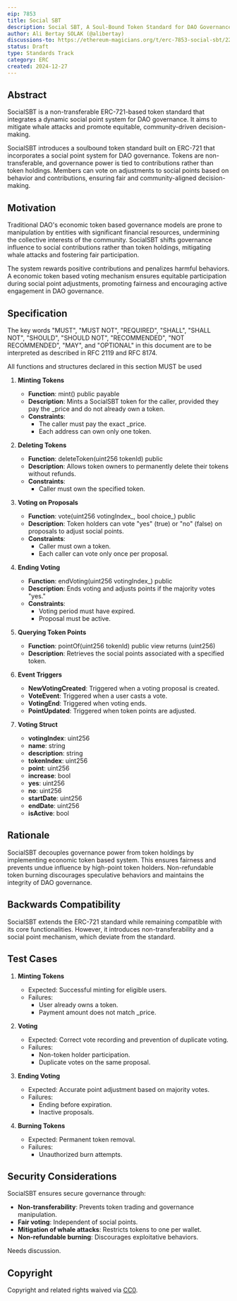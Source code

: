 ```yaml
---
eip: 7853
title: Social SBT
description: Social SBT, A Soul-Bound Token Standard for DAO Governance
author: Ali Bertay SOLAK (@alibertay)
discussions-to: https://ethereum-magicians.org/t/erc-7853-social-sbt/22363
status: Draft
type: Standards Track
category: ERC
created: 2024-12-27
---
```


## Abstract
SocialSBT is a non-transferable ERC-721-based token standard that integrates a dynamic social point system for DAO governance. It aims to mitigate whale attacks and promote equitable, community-driven decision-making.

SocialSBT introduces a soulbound token standard built on ERC-721 that incorporates a social point system for DAO governance. Tokens are non-transferable, and governance power is tied to contributions rather than token holdings. Members can vote on adjustments to social points based on behavior and contributions, ensuring fair and community-aligned decision-making.

## Motivation

Traditional DAO's economic token based governance models are prone to manipulation by entities with significant financial resources, undermining the collective interests of the community. SocialSBT shifts governance influence to social contributions rather than token holdings, mitigating whale attacks and fostering fair participation.

The system rewards positive contributions and penalizes harmful behaviors. A economic token based voting mechanism ensures equitable participation during social point adjustments, promoting fairness and encouraging active engagement in DAO governance.

## Specification

The key words "MUST", "MUST NOT", "REQUIRED", "SHALL", "SHALL NOT", "SHOULD", "SHOULD NOT", "RECOMMENDED", "NOT RECOMMENDED", "MAY", and "OPTIONAL" in this document are to be interpreted as described in RFC 2119 and RFC 8174.

All functions and structures declared in this section MUST be used

1. **Minting Tokens**
   - **Function**: mint() public payable
   - **Description**: Mints a SocialSBT token for the caller, provided they pay the _price and do not already own a token.
   - **Constraints**:
     - The caller must pay the exact _price.
     - Each address can own only one token.

2. **Deleting Tokens**
   - **Function**: deleteToken(uint256 tokenId) public
   - **Description**: Allows token owners to permanently delete their tokens without refunds.
   - **Constraints**:
     - Caller must own the specified token.

3. **Voting on Proposals**
   - **Function**: vote(uint256 votingIndex_, bool choice_) public
   - **Description**: Token holders can vote "yes" (true) or "no" (false) on proposals to adjust social points.
   - **Constraints**:
     - Caller must own a token.
     - Each caller can vote only once per proposal.

4. **Ending Voting**
   - **Function**: endVoting(uint256 votingIndex_) public
   - **Description**: Ends voting and adjusts points if the majority votes "yes."
   - **Constraints**:
     - Voting period must have expired.
     - Proposal must be active.

5. **Querying Token Points**
   - **Function**: pointOf(uint256 tokenId) public view returns (uint256)
   - **Description**: Retrieves the social points associated with a specified token.

6. **Event Triggers**
   - **NewVotingCreated**: Triggered when a voting proposal is created.
   - **VoteEvent**: Triggered when a user casts a vote.
   - **VotingEnd**: Triggered when voting ends.
   - **PointUpdated**: Triggered when token points are adjusted.

7. **Voting Struct**
   - **votingIndex**: uint256
   - **name**: string
   - **description**: string
   - **tokenIndex**: uint256
   - **point**: uint256
   - **increase**: bool
   - **yes**: uint256
   - **no**: uint256
   - **startDate**: uint256
   - **endDate**: uint256
   - **isActive**: bool

## Rationale

SocialSBT decouples governance power from token holdings by implementing economic token based system. This ensures fairness and prevents undue influence by high-point token holders. Non-refundable token burning discourages speculative behaviors and maintains the integrity of DAO governance.

## Backwards Compatibility

SocialSBT extends the ERC-721 standard while remaining compatible with its core functionalities. However, it introduces non-transferability and a social point mechanism, which deviate from the standard.

## Test Cases

1. **Minting Tokens**
   - Expected: Successful minting for eligible users.
   - Failures:
     - User already owns a token.
     - Payment amount does not match _price.

2. **Voting**
   - Expected: Correct vote recording and prevention of duplicate voting.
   - Failures:
     - Non-token holder participation.
     - Duplicate votes on the same proposal.

3. **Ending Voting**
   - Expected: Accurate point adjustment based on majority votes.
   - Failures:
     - Ending before expiration.
     - Inactive proposals.

4. **Burning Tokens**
   - Expected: Permanent token removal.
   - Failures:
     - Unauthorized burn attempts.

## Security Considerations

SocialSBT ensures secure governance through:
- **Non-transferability**: Prevents token trading and governance manipulation.
- **Fair voting**: Independent of social points.
- **Mitigation of whale attacks**: Restricts tokens to one per wallet.
- **Non-refundable burning**: Discourages exploitative behaviors.

Needs discussion.

## Copyright

Copyright and related rights waived via [CC0](../LICENSE.md).
